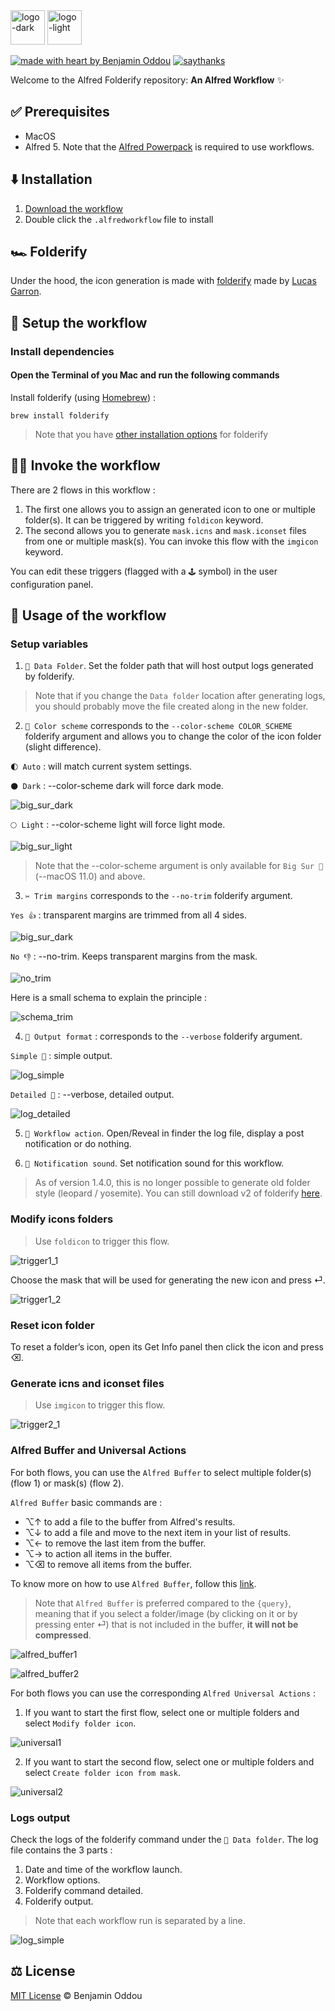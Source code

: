 <img src="public/icon_dark_mode.webp#gh-dark-mode-only" alt="logo-dark" height="55"/>
<img src="public/icon_light_mode.webp#gh-light-mode-only" alt="logo-light" height="55"/>

[![made with heart by Benjamin Oddou](https://img.shields.io/badge/made%20with%20%E2%99%A5%20by-benjamin%20oddou-3FAEFF.svg?style=flat)](https://github.com/BenjaminOddou)
[![saythanks](https://img.shields.io/badge/say-thanks-0182E5.svg?style=flat)](https://saythanks.io/to/BenjaminOddou)

Welcome to the Alfred Folderify repository: **An Alfred Workflow** ✨

## ✅ Prerequisites

* MacOS
* Alfred 5. Note that the [Alfred Powerpack](https://www.alfredapp.com/powerpack/) is required to use workflows.

## ⬇️ Installation

1. [Download the workflow](https://github.com/BenjaminOddou/alfred-folderify/releases/latest)
2. Double click the `.alfredworkflow` file to install

## 🏎️ Folderify

Under the hood, the icon generation is made with [folderify](https://github.com/lgarron/folderify) made by [Lucas Garron](https://github.com/lgarron).

## 🧰 Setup the workflow

### Install dependencies

#### Open the Terminal of you Mac and run the following commands

Install folderify (using [Homebrew](https://brew.sh)) :

```shell
brew install folderify
```

> Note that you have [other installation options](https://github.com/lgarron/folderify#other-installation-options) for folderify

## 🧙‍♂️ Invoke the workflow

There are 2 flows in this workflow :

1. The first one allows you to assign an generated icon to one or multiple folder(s). It can be triggered by writing `foldicon` keyword.
2. The second allows you to generate `mask.icns` and `mask.iconset` files from one or multiple mask(s). You can invoke this flow with the `imgicon` keyword.

You can edit these triggers (flagged with a `🕹️` symbol) in the user configuration panel.

## 🤖 Usage of the workflow

### Setup variables

1. `📂 Data Folder`. Set the folder path that will host output logs generated by folderify.

> Note that if you change the `Data folder` location after generating logs, you should probably move the file created along in the new folder.

2. `🎨 Color scheme` corresponds to the `--color-scheme COLOR_SCHEME` folderify argument and allows you to change the color of the icon folder (slight difference). 

`🌓 Auto` : will match current system settings.

`🌑 Dark` : --color-scheme dark will force dark mode.

![big_sur_dark](public/big_sur_dark.webp)

`🌕 Light` : --color-scheme light will force light mode.

![big_sur_light](public/big_sur_light.webp)

> Note that the --color-scheme argument is only available for `Big Sur 🍌` (--macOS 11.0) and above.

3. `✂️ Trim margins` corresponds to the `--no-trim` folderify argument.

`Yes 👍` : transparent margins are trimmed from all 4 sides.

![big_sur_dark](public/big_sur_dark.webp)

`No 👎` : --no-trim. Keeps transparent margins from the mask.

![no_trim](public/no_trim.webp)

Here is a small schema to explain the principle :

![schema_trim](public/schema_trim.webp)

4. `📃 Output format` : corresponds to the `--verbose` folderify argument. 

`Simple 🔭` : simple output.

![log_simple](public/log_simple.webp)

`Detailed 🔬` : --verbose, detailed output.

![log_detailed](public/log_detailed.webp)

5. `🔫 Workflow action`. Open/Reveal in finder the log file, display a post notification or do nothing.

6. `🎷 Notification sound`. Set notification sound for this workflow.

> As of version 1.4.0, this is no longer possible to generate old folder style (leopard / yosemite). You can still download v2 of folderify [here](https://pypi.org/project/folderify/).

### Modify icons folders

> Use `foldicon` to trigger this flow.

![trigger1_1](public/trigger1_1.webp)

Choose the mask that will be used for generating the new icon and press ⏎.

![trigger1_2](public/trigger1_2.webp)

### Reset icon folder

To reset a folder’s icon, open its Get Info panel then click the icon and press ⌫.

### Generate icns and iconset files

> Use `imgicon` to trigger this flow.

![trigger2_1](public/trigger2_1.webp)

### Alfred Buffer and Universal Actions

For both flows, you can use the `Alfred Buffer` to select multiple folder(s) (flow 1) or mask(s) (flow 2).

`Alfred Buffer` basic commands are :

* ⌥↑ to add a file to the buffer from Alfred's results.
* ⌥↓ to add a file and move to the next item in your list of results.
* ⌥← to remove the last item from the buffer.
* ⌥→ to action all items in the buffer.
* ⌥⌫ to remove all items from the buffer.

To know more on how to use `Alfred Buffer`, follow this [link](https://www.alfredapp.com/help/features/file-search/#file-buffer).

> Note that `Alfred Buffer` is preferred compared to the `{query}`, meaning that if you select a folder/image (by clicking on it or by pressing enter ⏎) that is not included in the buffer, **it will not be compressed**.

![alfred_buffer1](public/alfred_buffer1.webp)

![alfred_buffer2](public/alfred_buffer2.webp)

For both flows you can use the corresponding `Alfred Universal Actions` :

1. If you want to start the first flow, select one or multiple folders and select `Modify folder icon`.

![universal1](public/universal1.webp)

2. If you want to start the second flow, select one or multiple folders and select `Create folder icon from mask`.

![universal2](public/universal2.webp)

### Logs output

Check the logs of the folderify command under the `📂 Data folder`. The log file contains the 3 parts :
1. Date and time of the workflow launch.
2. Workflow options.
3. Folderify command detailed.
4. Folderify output.

> Note that each workflow run is separated by a line.

![log_simple](public/log_simple.webp)

## ⚖️ License

[MIT License](LICENSE) © Benjamin Oddou
